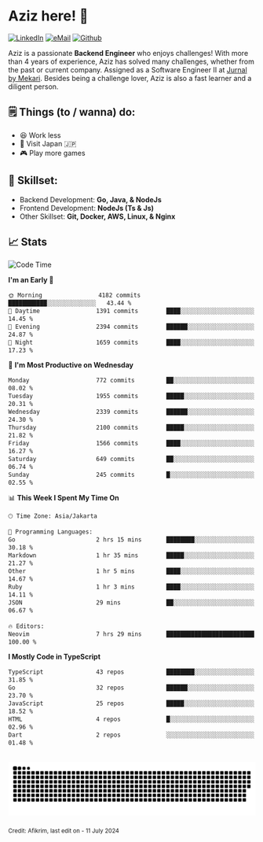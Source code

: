 # Aziz here! 👋

[![LinkedIn](https://img.shields.io/static/v1?message=afikrim&logo=linkedin&label=&color=0077B5&logoColor=white&labelColor=&style=for-the-badge)](https://www.linkedin.com/in/afikrim)
[![eMail](https://img.shields.io/static/v1?message=afikrim10@gmail.com&logo=gmail&label=&color=D14836&logoColor=white&labelColor=&style=for-the-badge)](mailto:afikrim10@gmail.com)
[![Github](https://komarev.com/ghpvc/?username=afikrim&label=Visitors&style=for-the-badge)](https://www.github.com/afikrim)

<!--Introduction-->
Aziz is a passionate **Backend Engineer** who enjoys challenges! With more than 4 years of experience, Aziz has solved many challenges, whether from the past or current company. Assigned as a Software Engineer II at [Jurnal by Mekari](https://jurnal.id). Besides being a challenge lover, Aziz is also a fast learner and a diligent person.

<!--Things TODO-->
## 🗒️ Things (to / wanna) do:

- 😆 Work less
- 🚀 Visit Japan 🇯🇵
- 🎮 Play more games

<!--Skillset-->
## 🏅 Skillset:

- Backend Development: **Go, Java, & NodeJs**
- Frontend Development: **NodeJs (Ts & Js)**
- Other Skillset: **Git, Docker, AWS, Linux, & Nginx**

## 📈 Stats  

<!--START_SECTION:waka-->
![Code Time](http://img.shields.io/badge/Code%20Time-2%2C074%20hrs%2013%20mins-blue)

**I'm an Early 🐤** 

```text
🌞 Morning                4182 commits        ███████████░░░░░░░░░░░░░░   43.44 % 
🌆 Daytime                1391 commits        ████░░░░░░░░░░░░░░░░░░░░░   14.45 % 
🌃 Evening                2394 commits        ██████░░░░░░░░░░░░░░░░░░░   24.87 % 
🌙 Night                  1659 commits        ████░░░░░░░░░░░░░░░░░░░░░   17.23 % 
```
📅 **I'm Most Productive on Wednesday** 

```text
Monday                   772 commits         ██░░░░░░░░░░░░░░░░░░░░░░░   08.02 % 
Tuesday                  1955 commits        █████░░░░░░░░░░░░░░░░░░░░   20.31 % 
Wednesday                2339 commits        ██████░░░░░░░░░░░░░░░░░░░   24.30 % 
Thursday                 2100 commits        █████░░░░░░░░░░░░░░░░░░░░   21.82 % 
Friday                   1566 commits        ████░░░░░░░░░░░░░░░░░░░░░   16.27 % 
Saturday                 649 commits         ██░░░░░░░░░░░░░░░░░░░░░░░   06.74 % 
Sunday                   245 commits         █░░░░░░░░░░░░░░░░░░░░░░░░   02.55 % 
```


📊 **This Week I Spent My Time On** 

```text
🕑︎ Time Zone: Asia/Jakarta

💬 Programming Languages: 
Go                       2 hrs 15 mins       ████████░░░░░░░░░░░░░░░░░   30.18 % 
Markdown                 1 hr 35 mins        █████░░░░░░░░░░░░░░░░░░░░   21.27 % 
Other                    1 hr 5 mins         ████░░░░░░░░░░░░░░░░░░░░░   14.67 % 
Ruby                     1 hr 3 mins         ████░░░░░░░░░░░░░░░░░░░░░   14.11 % 
JSON                     29 mins             ██░░░░░░░░░░░░░░░░░░░░░░░   06.67 % 

🔥 Editors: 
Neovim                   7 hrs 29 mins       █████████████████████████   100.00 % 
```

**I Mostly Code in TypeScript** 

```text
TypeScript               43 repos            ████████░░░░░░░░░░░░░░░░░   31.85 % 
Go                       32 repos            ██████░░░░░░░░░░░░░░░░░░░   23.70 % 
JavaScript               25 repos            █████░░░░░░░░░░░░░░░░░░░░   18.52 % 
HTML                     4 repos             █░░░░░░░░░░░░░░░░░░░░░░░░   02.96 % 
Dart                     2 repos             ░░░░░░░░░░░░░░░░░░░░░░░░░   01.48 % 
```




<!--END_SECTION:waka-->


<br clear="both">

<div align="center">
  <img src="https://raw.githubusercontent.com/afikrim/afikrim/output/snake.svg" alt="Snake animation" />
</div>


<sub>Credit: Afikrim, last edit on - 11 July 2024</sub>
